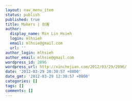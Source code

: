 ```yaml
---
layout: nav_menu_item
status: publish
published: true
title: Makers | 创客
author:
  display_name: Min Lin Hsieh
  login: mlhsieh
  email: mlhsie@gmail.com
  url: ''
author_login: mlhsieh
author_email: mlhsie@gmail.com
wordpress_id: 2896
wordpress_url: http://xinchejian.com/2012/03/29/2896/
date: '2012-03-29 20:30:57 +0800'
date_gmt: '2012-03-29 12:30:57 +0800'
categories: []
tags: []
comments: []
---
```


